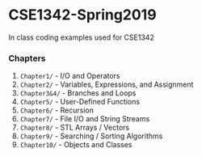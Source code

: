# CSE1342-Spring2019
In class coding examples used for CSE1342

### Chapters
1. `Chapter1/` - I/O and Operators
2. `Chapter2/` - Variables, Expressions, and Assignment
3. `Chapter3&4/` - Branches and Loops
4. `Chapter5/` - User-Defined Functions
5. `Chapter6/` - Recursion
6. `Chapter7/` - File I/O and String Streams
7. `Chapter8/` - STL Arrays / Vectors
8. `Chapter9/` - Searching / Sorting Algorithms 
9. `Chapter10/` - Objects and Classes
